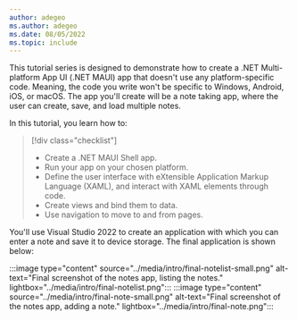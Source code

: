```yaml
---
author: adegeo
ms.author: adegeo
ms.date: 08/05/2022
ms.topic: include
---
```


This tutorial series is designed to demonstrate how to create a .NET Multi-platform App UI (.NET MAUI) app that doesn't use any platform-specific code. Meaning, the code you write won't be specific to Windows, Android, iOS, or macOS. The app you'll create will be a note taking app, where the user can create, save, and load multiple notes.

In this tutorial, you learn how to:

> [!div class="checklist"]
>
> - Create a .NET MAUI Shell app.
> - Run your app on your chosen platform.
> - Define the user interface with eXtensible Application Markup Language (XAML), and interact with XAML elements through code.
> - Create views and bind them to data.
> - Use navigation to move to and from pages.

You'll use Visual Studio 2022 to create an application with which you can enter a note and save it to device storage. The final application is shown below:

:::image type="content" source="../media/intro/final-notelist-small.png" alt-text="Final screenshot of the notes app, listing the notes." lightbox="../media/intro/final-notelist.png"::: :::image type="content" source="../media/intro/final-note-small.png" alt-text="Final screenshot of the notes app, adding a note." lightbox="../media/intro/final-note.png":::
